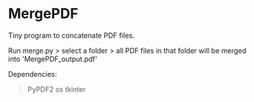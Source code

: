 # MergePDF
Tiny program to concatenate PDF files.

Run merge.py > select a folder > all PDF files in that folder will be merged into 'MergePDF_output.pdf'

Dependencies:
> PyPDF2
> os
> tkinter
